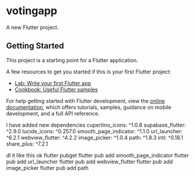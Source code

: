 # votingapp

A new Flutter project.

## Getting Started

This project is a starting point for a Flutter application.

A few resources to get you started if this is your first Flutter project:

- [Lab: Write your first Flutter app](https://docs.flutter.dev/get-started/codelab)
- [Cookbook: Useful Flutter samples](https://docs.flutter.dev/cookbook)

For help getting started with Flutter development, view the
[online documentation](https://docs.flutter.dev/), which offers tutorials,
samples, guidance on mobile development, and a full API reference.

I have added new dependencies
  cupertino_icons: ^1.0.8
  supabase_flutter: ^2.9.0
  lucide_icons: ^0.257.0
  smooth_page_indicator: ^1.1.0
  url_launcher: ^6.2.1
  webview_flutter: ^4.2.2
  image_picker: ^1.0.4
  path: ^1.8.3
  intl: ^0.18.1
  share_plus: ^7.2.1

dl it like this ok
flutter pubget
flutter pub add smooth_page_indicator
flutter pub add url_launcher
flutter pub add webview_flutter
flutter pub add image_picker
flutter pub add path